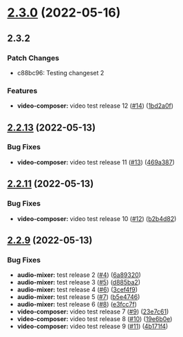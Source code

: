 # [2.3.0](https://github.com/rjunsk/me-playground/compare/audio-mixer-2.2.13...audio-mixer-2.3.0) (2022-05-16)

## 2.3.2

### Patch Changes

- c88bc96: Testing changeset 2

### Features

- **video-composer:** video test release 12 ([#14](https://github.com/rjunsk/me-playground/issues/14)) ([1bd2a0f](https://github.com/rjunsk/me-playground/commit/1bd2a0f4f373ab7d37f2e814a01b83cd346e6967))

## [2.2.13](https://github.com/rjunsk/me-playground/compare/audio-mixer-2.2.11...audio-mixer-2.2.13) (2022-05-13)

### Bug Fixes

- **video-composer:** video test release 11 ([#13](https://github.com/rjunsk/me-playground/issues/13)) ([469a387](https://github.com/rjunsk/me-playground/commit/469a3876335f009ac25bd188d517de5b7abe1bc1))

## [2.2.11](https://github.com/rjunsk/me-playground/compare/audio-mixer-2.2.9...audio-mixer-2.2.11) (2022-05-13)

### Bug Fixes

- **video-composer:** video test release 10 ([#12](https://github.com/rjunsk/me-playground/issues/12)) ([b2b4d82](https://github.com/rjunsk/me-playground/commit/b2b4d8212ee7d3f6c11725ea6a8fc5bf380ca3ae))

## [2.2.9](https://github.com/rjunsk/me-playground/compare/6a893204951e7018666f392749abd548f4a1f672...audio-mixer-2.2.9) (2022-05-13)

### Bug Fixes

- **audio-mixer:** test release 2 ([#4](https://github.com/rjunsk/me-playground/issues/4)) ([6a89320](https://github.com/rjunsk/me-playground/commit/6a893204951e7018666f392749abd548f4a1f672))
- **audio-mixer:** test release 3 ([#5](https://github.com/rjunsk/me-playground/issues/5)) ([d885ba2](https://github.com/rjunsk/me-playground/commit/d885ba2b9a7dc39a0911106da959dc3647ead0d1))
- **audio-mixer:** test release 4 ([#6](https://github.com/rjunsk/me-playground/issues/6)) ([3cef4f9](https://github.com/rjunsk/me-playground/commit/3cef4f9da8ed077b125b140a9772cd535c30ed9e))
- **audio-mixer:** test release 5 ([#7](https://github.com/rjunsk/me-playground/issues/7)) ([b5e4746](https://github.com/rjunsk/me-playground/commit/b5e47460757de6021326582e821e8012f59fcc9c))
- **audio-mixer:** test release 6 ([#8](https://github.com/rjunsk/me-playground/issues/8)) ([e3fcc7f](https://github.com/rjunsk/me-playground/commit/e3fcc7fc888ab5d84b5f40ca34f65ffaae2f22a4))
- **video-composer:** video test release 7 ([#9](https://github.com/rjunsk/me-playground/issues/9)) ([23e7c61](https://github.com/rjunsk/me-playground/commit/23e7c6195dc1d465b4501aa36dee4250c4a8274a))
- **video-composer:** video test release 8 ([#10](https://github.com/rjunsk/me-playground/issues/10)) ([19e6b0e](https://github.com/rjunsk/me-playground/commit/19e6b0e8be66f19f36cdf07dc1e912ad77990eb4))
- **video-composer:** video test release 9 ([#11](https://github.com/rjunsk/me-playground/issues/11)) ([4b171f4](https://github.com/rjunsk/me-playground/commit/4b171f49043cada5b504b9aacefa0b8432889b31))
